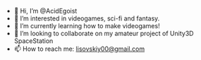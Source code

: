 - 👋 Hi, I’m @AcidEgoist
- 👀 I’m interested in videogames, sci-fi and fantasy.
- 🌱 I’m currently learning how to make videogames!
- 💞️ I’m looking to collaborate on my amateur project of Unity3D SpaceStation
- 📫 How to reach me: lisovskiy00@gmail.com

<!---
AcidEgoist/AcidEgoist is a ✨ special ✨ repository because its `README.md` (this file) appears on your GitHub profile.
You can click the Preview link to take a look at your changes.
--->
